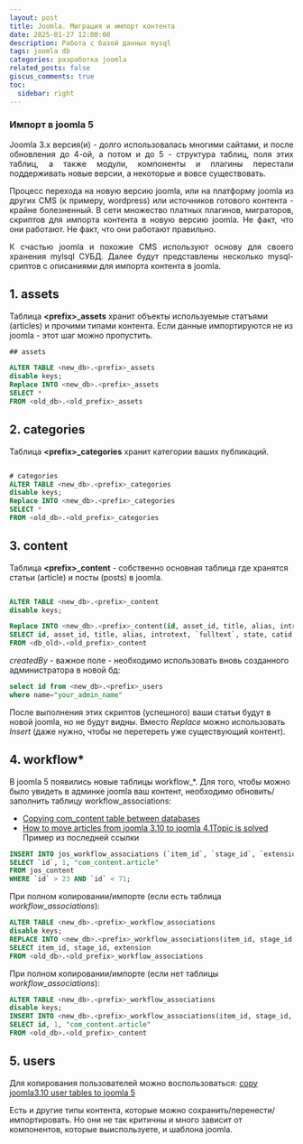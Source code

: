 ```yaml
---
layout: post
title: Joomla. Миграция и импорт контента
date: 2025-01-27 12:00:00
description: Работа с базой данных mysql
tags: joomla db
categories: разработка joomla
related_posts: false
giscus_comments: true
toc:
  sidebar: right
---
```


### Импорт в joomla 5

<p style="text-align:justify; text-justify:inter-word;">
Joomla 3.x версия(и) - долго использовалась многими сайтами, и после обновления до 4-ой, а потом и до 5 - структура таблиц, поля этих таблиц, а также модули, компоненты и плагины перестали поддерживать новые версии, а некоторые и вовсе существовать. 
</p>
<p style="text-align:justify; text-justify:inter-word;">
Процесс перехода на новую версию joomla, или на платформу joomla из других CMS (к примеру, wordpress) или источников готового контента - крайне болезненный. В сети множество платных плагинов, миграторов, скриптов для импорта контента в новую версию joomla. Не факт, что они работают. Не факт, что они работают правильно. 
</p>
<p style="text-align:justify; text-justify:inter-word;">
К счастью joomla и похожие CMS используют основу для своего хранения mylsql СУБД.
Далее будут представлены несколько mysql-сриптов с описаниями для импорта контента в joomla.
</p>

## 1. assets
 Таблица **\<prefix\>\_assets** хранит объекты используемые статъями (articles) и прочими типами контента. Если данные импортируются не из joomla - этот шаг можно пропустить.
 
```sql
## assets

ALTER TABLE <new_db>.<prefix>_assets
disable keys;
Replace INTO <new_db>.<prefix>_assets
SELECT *
FROM <old_db>.<old_prefix>_assets

```
## 2. categories

Таблица **\<prefix\>\_categories** хранит категории ваших публикаций.

```sql

# categories
ALTER TABLE <new_db>.<prefix>_categories
disable keys;
Replace INTO <new_db>.<prefix>_categories
SELECT *
FROM <old_db>.<old_prefix>_categories

```
## 3. content

Таблица **\<prefix\>\_content** - собственно основная таблица где хранятся статьи (article) и посты (posts) в joomla. 

```sql

ALTER TABLE <new_db>.<prefix>_content
disable keys;

Replace INTO <new_db>.<prefix>_content(id, asset_id, title, alias, introtext, `fulltext`, state, catid, created, created_by, created_by_alias, modified, modified_by, checked_out, checked_out_time, publish_up, publish_down, images, urls, attribs, version, ordering, metakey, metadesc, access, hits, metadata, featured, `language`, note)
SELECT id, asset_id, title, alias, introtext, `fulltext`, state, catid, created, created_by, created_by_alias, modified, modified_by, checked_out, checked_out_time, publish_up, publish_down, images, urls, attribs, version, ordering, metakey, metadesc, access, hits, metadata, featured, `language`, note
FROM <db_old>.<old_prefix>_content


```

*createdBy* - важное поле - необходимо использовать вновь созданного администратора в новой бд:

```sql
select id from <new_db>.<prefix>_users
where name="your_admin_name"

```
После выполнения этих скриптов (успешного) ваши статьи будут в новой joomla, но не будут видны. 
Вместо *Replace* можно использовать *Insert* (даже нужно, чтобы не перетереть уже существующий контент).

## 4. workflow\*

В joomla 5 появились новые таблицы workflow\_\*. Для того, чтобы можно было увидеть в админке joomla ваш контент, необходимо обновить/заполнить таблицу workflow_associations:
- [Copying com_content table between databases](https://forum.joomla.org/viewtopic.php?t=998513)
- [How to move articles from joomla 3.10 to joomla 4.1Topic is solved](https://forum.joomla.org/viewtopic.php?t=993253#p3658054)
Пример из последней ссылки

```sql
INSERT INTO jos_workflow_associations (`item_id`, `stage_id`, `extension`)
SELECT `id`, 1, "com_content.article"
FROM jos_content
WHERE `id` > 23 AND `id` < 71;
```

При полном копировании/импорте (если есть таблица *workflow_associations*):

```sql
ALTER TABLE <new_db>.<prefix>_workflow_associations
disable keys;
REPLACE INTO <new_db>.<prefix>_workflow_associations(item_id, stage_id, extension)
SELECT item_id, stage_id, extension
FROM <old_db>.<old_prefix>_workflow_associations

```

При полном копировании/импорте (если нет таблицы *workflow_associations*):

```sql
ALTER TABLE <new_db>.<prefix>_workflow_associations
disable keys;
INSERT INTO <new_db>.<prefix>_workflow_associations(item_id, stage_id, extension)
SELECT id, 1, "com_content.article"
FROM <old_db>.<old_prefix>_content

```
## 5. users

Для копирования пользователей можно воспользоваться: [copy joomla3.10 user tables to joomla 5](https://forum.joomla.org/viewtopic.php?t=1006236)

Есть и другие типы контента, которые можно сохранить/перенести/импортировать. Но они не так критичны и много зависит от компонентов, которые выиспользуете, и шаблона joomla.









